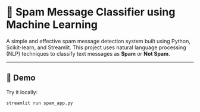 # 📧 Spam Message Classifier using Machine Learning

A simple and effective spam message detection system built using Python, Scikit-learn, and Streamlit. This project uses natural language processing (NLP) techniques to classify text messages as **Spam** or **Not Spam**.

---

## 🚀 Demo

Try it locally:
```bash
streamlit run spam_app.py
